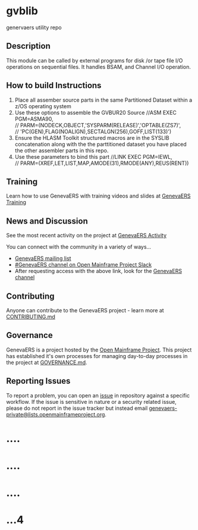# gvblib
genervaers utility repo

## Description

This module can be called by external programs for disk /or tape file I/O operations on sequential files. 
It handles BSAM, and Channel I/O operation.  

## How to build Instructions

1.   Place all assember source parts in the same Partitioned Dataset within a z/OS operating system
2.   Use these options to assemble the GVBUR20 Source 
//ASM      EXEC PGM=ASMA90,                                  
// PARM=(NODECK,OBJECT,'SYSPARM(RELEASE)','OPTABLE(ZS7)',    
// 'PC(GEN),FLAG(NOALIGN),SECTALGN(256),GOFF,LIST(133)')     
3.  Ensure the HLASM Toolkit structured macros are in the SYSLIB concatenation along with the
    the parttitioned dataset you have placed the other assembler parts in this repo.
4.    Use these parameters to bind this part
//LINK     EXEC PGM=IEWL,                                      
// PARM=(XREF,LET,LIST,MAP,AMODE(31),RMODE(ANY),REUS(RENT))      
 

## Training

Learn how to use GenevaERS with training videos and slides at [GenevaERS Training](https://genevaers.org/training-videos/)

## News and Discussion

See the most recent activity on the project at [GenevaERS Activity](https://genevaers.org/activity/)

You can connect with the community in a variety of ways...

- [GenevaERS mailing list](https://lists.openmainframeproject.org/g/genevaers-discussion)
- [#GenevaERS channel on Open Mainframe Project Slack](https://slack.openmainframeproject.org)
- After requesting access with the above link, look for the [GenevaERS channel](https://openmainframeproject.slack.com/archives/C01711931GA) 


## Contributing
Anyone can contribute to the GenevaERS project - learn more at [CONTRIBUTING.md](CONTRIBUTING.md)

## Governance
GenevaERS is a project hosted by the [Open Mainframe Project](https://openmainframeproject.org). This project has established it's own processes for managing day-to-day processes in the project at [GOVERNANCE.md](GOVERNANCE.md).


## Reporting Issues
To report a problem, you can open an [issue](https://github.com/genevaers/community/issues) in repository against a specific workflow. If the issue is sensitive in nature or a security related issue, please do not report in the issue tracker but instead email  genevaers-private@lists.openmainframeproject.org.

# ....
# ....
# ....
# ...4